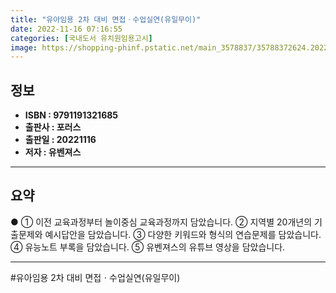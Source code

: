 ```yaml
---
title: "유아임용 2차 대비 면접ㆍ수업실연(유일무이)"
date: 2022-11-16 07:16:55
categories: [국내도서 유치원임용고시]
image: https://shopping-phinf.pstatic.net/main_3578837/35788372624.20221112081333.jpg
---
```


## **정보**

- **ISBN : 9791191321685**
- **출판사 : 포러스**
- **출판일 : 20221116**
- **저자 : 유벤져스**

------



## **요약**



● ① 이전 교육과정부터 놀이중심 교육과정까지 담았습니다.
② 지역별 20개년의 기출문제와 예시답안을 담았습니다.
③ 다양한 키워드와 형식의 연습문제를 담았습니다.
④ 유능노트 부록을 담았습니다.
⑤ 유벤져스의 유튜브 영상을 담았습니다.



------

#유아임용 2차 대비 면접ㆍ수업실연(유일무이)


